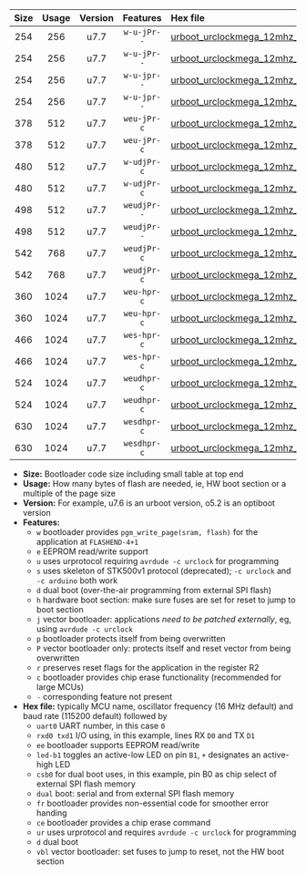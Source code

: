 |Size|Usage|Version|Features|Hex file|
|:-:|:-:|:-:|:-:|:--|
|254|256|u7.7|`w-u-jPr--`|[urboot_urclockmega_12mhz_250000bps_uart0_rxd0_txd1_led+c7_ur_vbl.hex](https://raw.githubusercontent.com/stefanrueger/urboot.hex/main/boards/urclockmega/fcpu_12mhz/250000_bps/urboot_urclockmega_12mhz_250000bps_uart0_rxd0_txd1_led+c7_ur_vbl.hex)|
|254|256|u7.7|`w-u-jPr--`|[urboot_urclockmega_12mhz_250000bps_uart1_rxd2_txd3_led+c7_ur_vbl.hex](https://raw.githubusercontent.com/stefanrueger/urboot.hex/main/boards/urclockmega/fcpu_12mhz/250000_bps/urboot_urclockmega_12mhz_250000bps_uart1_rxd2_txd3_led+c7_ur_vbl.hex)|
|254|256|u7.7|`w-u-jpr--`|[urboot_urclockmega_12mhz_250000bps_uart0_rxd0_txd1_led+c7_fr_ur_vbl.hex](https://raw.githubusercontent.com/stefanrueger/urboot.hex/main/boards/urclockmega/fcpu_12mhz/250000_bps/urboot_urclockmega_12mhz_250000bps_uart0_rxd0_txd1_led+c7_fr_ur_vbl.hex)|
|254|256|u7.7|`w-u-jpr--`|[urboot_urclockmega_12mhz_250000bps_uart1_rxd2_txd3_led+c7_fr_ur_vbl.hex](https://raw.githubusercontent.com/stefanrueger/urboot.hex/main/boards/urclockmega/fcpu_12mhz/250000_bps/urboot_urclockmega_12mhz_250000bps_uart1_rxd2_txd3_led+c7_fr_ur_vbl.hex)|
|378|512|u7.7|`weu-jPr-c`|[urboot_urclockmega_12mhz_250000bps_uart0_rxd0_txd1_ee_led+c7_fr_ce_ur_vbl.hex](https://raw.githubusercontent.com/stefanrueger/urboot.hex/main/boards/urclockmega/fcpu_12mhz/250000_bps/urboot_urclockmega_12mhz_250000bps_uart0_rxd0_txd1_ee_led+c7_fr_ce_ur_vbl.hex)|
|378|512|u7.7|`weu-jPr-c`|[urboot_urclockmega_12mhz_250000bps_uart1_rxd2_txd3_ee_led+c7_fr_ce_ur_vbl.hex](https://raw.githubusercontent.com/stefanrueger/urboot.hex/main/boards/urclockmega/fcpu_12mhz/250000_bps/urboot_urclockmega_12mhz_250000bps_uart1_rxd2_txd3_ee_led+c7_fr_ce_ur_vbl.hex)|
|480|512|u7.7|`w-udjPr-c`|[urboot_urclockmega_12mhz_250000bps_uart0_rxd0_txd1_led+c7_csb3_dual_fr_ce_ur_vbl.hex](https://raw.githubusercontent.com/stefanrueger/urboot.hex/main/boards/urclockmega/fcpu_12mhz/250000_bps/urboot_urclockmega_12mhz_250000bps_uart0_rxd0_txd1_led+c7_csb3_dual_fr_ce_ur_vbl.hex)|
|480|512|u7.7|`w-udjPr-c`|[urboot_urclockmega_12mhz_250000bps_uart1_rxd2_txd3_led+c7_csb3_dual_fr_ce_ur_vbl.hex](https://raw.githubusercontent.com/stefanrueger/urboot.hex/main/boards/urclockmega/fcpu_12mhz/250000_bps/urboot_urclockmega_12mhz_250000bps_uart1_rxd2_txd3_led+c7_csb3_dual_fr_ce_ur_vbl.hex)|
|498|512|u7.7|`weudjPr--`|[urboot_urclockmega_12mhz_250000bps_uart0_rxd0_txd1_ee_led+c7_csb3_dual_fr_ur_vbl.hex](https://raw.githubusercontent.com/stefanrueger/urboot.hex/main/boards/urclockmega/fcpu_12mhz/250000_bps/urboot_urclockmega_12mhz_250000bps_uart0_rxd0_txd1_ee_led+c7_csb3_dual_fr_ur_vbl.hex)|
|498|512|u7.7|`weudjPr--`|[urboot_urclockmega_12mhz_250000bps_uart1_rxd2_txd3_ee_led+c7_csb3_dual_fr_ur_vbl.hex](https://raw.githubusercontent.com/stefanrueger/urboot.hex/main/boards/urclockmega/fcpu_12mhz/250000_bps/urboot_urclockmega_12mhz_250000bps_uart1_rxd2_txd3_ee_led+c7_csb3_dual_fr_ur_vbl.hex)|
|542|768|u7.7|`weudjPr-c`|[urboot_urclockmega_12mhz_250000bps_uart0_rxd0_txd1_ee_led+c7_csb3_dual_fr_ce_ur_vbl.hex](https://raw.githubusercontent.com/stefanrueger/urboot.hex/main/boards/urclockmega/fcpu_12mhz/250000_bps/urboot_urclockmega_12mhz_250000bps_uart0_rxd0_txd1_ee_led+c7_csb3_dual_fr_ce_ur_vbl.hex)|
|542|768|u7.7|`weudjPr-c`|[urboot_urclockmega_12mhz_250000bps_uart1_rxd2_txd3_ee_led+c7_csb3_dual_fr_ce_ur_vbl.hex](https://raw.githubusercontent.com/stefanrueger/urboot.hex/main/boards/urclockmega/fcpu_12mhz/250000_bps/urboot_urclockmega_12mhz_250000bps_uart1_rxd2_txd3_ee_led+c7_csb3_dual_fr_ce_ur_vbl.hex)|
|360|1024|u7.7|`weu-hpr-c`|[urboot_urclockmega_12mhz_250000bps_uart0_rxd0_txd1_ee_led+c7_fr_ce_ur.hex](https://raw.githubusercontent.com/stefanrueger/urboot.hex/main/boards/urclockmega/fcpu_12mhz/250000_bps/urboot_urclockmega_12mhz_250000bps_uart0_rxd0_txd1_ee_led+c7_fr_ce_ur.hex)|
|360|1024|u7.7|`weu-hpr-c`|[urboot_urclockmega_12mhz_250000bps_uart1_rxd2_txd3_ee_led+c7_fr_ce_ur.hex](https://raw.githubusercontent.com/stefanrueger/urboot.hex/main/boards/urclockmega/fcpu_12mhz/250000_bps/urboot_urclockmega_12mhz_250000bps_uart1_rxd2_txd3_ee_led+c7_fr_ce_ur.hex)|
|466|1024|u7.7|`wes-hpr-c`|[urboot_urclockmega_12mhz_250000bps_uart0_rxd0_txd1_ee_led+c7_fr_ce.hex](https://raw.githubusercontent.com/stefanrueger/urboot.hex/main/boards/urclockmega/fcpu_12mhz/250000_bps/urboot_urclockmega_12mhz_250000bps_uart0_rxd0_txd1_ee_led+c7_fr_ce.hex)|
|466|1024|u7.7|`wes-hpr-c`|[urboot_urclockmega_12mhz_250000bps_uart1_rxd2_txd3_ee_led+c7_fr_ce.hex](https://raw.githubusercontent.com/stefanrueger/urboot.hex/main/boards/urclockmega/fcpu_12mhz/250000_bps/urboot_urclockmega_12mhz_250000bps_uart1_rxd2_txd3_ee_led+c7_fr_ce.hex)|
|524|1024|u7.7|`weudhpr-c`|[urboot_urclockmega_12mhz_250000bps_uart0_rxd0_txd1_ee_led+c7_csb3_dual_fr_ce_ur.hex](https://raw.githubusercontent.com/stefanrueger/urboot.hex/main/boards/urclockmega/fcpu_12mhz/250000_bps/urboot_urclockmega_12mhz_250000bps_uart0_rxd0_txd1_ee_led+c7_csb3_dual_fr_ce_ur.hex)|
|524|1024|u7.7|`weudhpr-c`|[urboot_urclockmega_12mhz_250000bps_uart1_rxd2_txd3_ee_led+c7_csb3_dual_fr_ce_ur.hex](https://raw.githubusercontent.com/stefanrueger/urboot.hex/main/boards/urclockmega/fcpu_12mhz/250000_bps/urboot_urclockmega_12mhz_250000bps_uart1_rxd2_txd3_ee_led+c7_csb3_dual_fr_ce_ur.hex)|
|630|1024|u7.7|`wesdhpr-c`|[urboot_urclockmega_12mhz_250000bps_uart0_rxd0_txd1_ee_led+c7_csb3_dual_fr_ce.hex](https://raw.githubusercontent.com/stefanrueger/urboot.hex/main/boards/urclockmega/fcpu_12mhz/250000_bps/urboot_urclockmega_12mhz_250000bps_uart0_rxd0_txd1_ee_led+c7_csb3_dual_fr_ce.hex)|
|630|1024|u7.7|`wesdhpr-c`|[urboot_urclockmega_12mhz_250000bps_uart1_rxd2_txd3_ee_led+c7_csb3_dual_fr_ce.hex](https://raw.githubusercontent.com/stefanrueger/urboot.hex/main/boards/urclockmega/fcpu_12mhz/250000_bps/urboot_urclockmega_12mhz_250000bps_uart1_rxd2_txd3_ee_led+c7_csb3_dual_fr_ce.hex)|

- **Size:** Bootloader code size including small table at top end
- **Usage:** How many bytes of flash are needed, ie, HW boot section or a multiple of the page size
- **Version:** For example, u7.6 is an urboot version, o5.2 is an optiboot version
- **Features:**
  + `w` bootloader provides `pgm_write_page(sram, flash)` for the application at `FLASHEND-4+1`
  + `e` EEPROM read/write support
  + `u` uses urprotocol requiring `avrdude -c urclock` for programming
  + `s` uses skeleton of STK500v1 protocol (deprecated); `-c urclock` and `-c arduino` both work
  + `d` dual boot (over-the-air programming from external SPI flash)
  + `h` hardware boot section: make sure fuses are set for reset to jump to boot section
  + `j` vector bootloader: applications *need to be patched externally*, eg, using `avrdude -c urclock`
  + `p` bootloader protects itself from being overwritten
  + `P` vector bootloader only: protects itself and reset vector from being overwritten
  + `r` preserves reset flags for the application in the register R2
  + `c` bootloader provides chip erase functionality (recommended for large MCUs)
  + `-` corresponding feature not present
- **Hex file:** typically MCU name, oscillator frequency (16 MHz default) and baud rate (115200 default) followed by
  + `uart0` UART number, in this case `0`
  + `rxd0 txd1` I/O using, in this example, lines RX `D0` and TX `D1`
  + `ee` bootloader supports EEPROM read/write
  + `led-b1` toggles an active-low LED on pin `B1`, `+` designates an active-high LED
  + `csb0` for dual boot uses, in this example, pin B0 as chip select of external SPI flash memory
  + `dual` boot: serial and from external SPI flash memory
  + `fr` bootloader provides non-essential code for smoother error handing
  + `ce` bootloader provides a chip erase command
  + `ur` uses urprotocol and requires `avrdude -c urclock` for programming
  + `d` dual boot
  + `vbl` vector bootloader: set fuses to jump to reset, not the HW boot section
